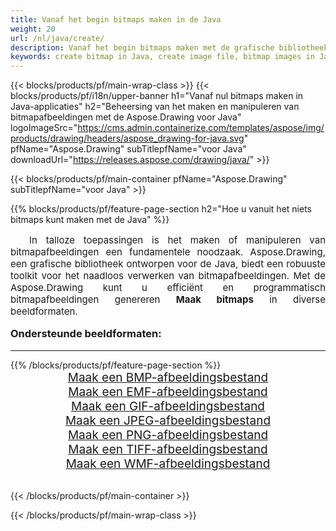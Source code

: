 ```yaml
---
title: Vanaf het begin bitmaps maken in de Java
weight: 20
url: /nl/java/create/
description: Vanaf het begin bitmaps maken met de grafische bibliotheek Aspose.Drawing voor Java
keywords: create bitmap in Java, create image file, bitmap images in Java, bitmap from scratch, graphic library voor Java, generate images in Java
---
```


{{< blocks/products/pf/main-wrap-class >}}
{{< blocks/products/pf/i18n/upper-banner h1="Vanaf nul bitmaps maken in Java-applicaties" h2="Beheersing van het maken en manipuleren van bitmapafbeeldingen met de Aspose.Drawing voor Java" logoImageSrc="https://cms.admin.containerize.com/templates/aspose/img/products/drawing/headers/aspose_drawing-for-java.svg" pfName="Aspose.Drawing" subTitlepfName="voor Java" downloadUrl="https://releases.aspose.com/drawing/java/" >}}

{{< blocks/products/pf/main-container pfName="Aspose.Drawing" subTitlepfName="voor Java" >}}

{{% blocks/products/pf/feature-page-section  h2="Hoe u vanuit het niets bitmaps kunt maken met de Java" %}}
<p align="justify" style="text-indent:2em;font-size:15px;">
In talloze toepassingen is het maken of manipuleren van bitmapafbeeldingen een fundamentele noodzaak. Aspose.Drawing, een grafische bibliotheek ontworpen voor de Java, biedt een robuuste toolkit voor het naadloos verwerken van bitmapafbeeldingen. Met de Aspose.Drawing kunt u efficiënt en programmatisch bitmapafbeeldingen genereren <b>Maak bitmaps</b> in diverse beeldformaten.
</p>

<h3 style="margin-top:16px;">
Ondersteunde beeldformaten:
</h3>

<hr/>
{{% /blocks/products/pf/feature-page-section %}}
<div class="container-fluid productfamilypage bg-gray">
    <div class="convertypes bg-gray agp-content section">
        <div class="container">
		    <div class="row other-converters" style="gap: 10px;font-size: 19px;text-align:center;">
		        <div class='col-md-3 other-converter remove-lp remove-rp'><a href="bmp/" style="padding:15px;">Maak een BMP-afbeeldingsbestand</a></div>
                <div class='col-md-3 other-converter remove-lp remove-rp'><a href="emf/" style="padding:15px;">Maak een EMF-afbeeldingsbestand</a></div>
                <div class='col-md-3 other-converter remove-lp remove-rp'><a href="gif/" style="padding:15px;">Maak een GIF-afbeeldingsbestand</a></div>
                <div class='col-md-3 other-converter remove-lp remove-rp'><a href="jpeg/" style="padding:15px;">Maak een JPEG-afbeeldingsbestand</a></div>
                <div class='col-md-3 other-converter remove-lp remove-rp'><a href="png/" style="padding:15px;">Maak een PNG-afbeeldingsbestand</a></div>
                <div class='col-md-3 other-converter remove-lp remove-rp'><a href="tiff/" style="padding:15px;">Maak een TIFF-afbeeldingsbestand</a></div>
                <div class='col-md-3 other-converter remove-lp remove-rp'><a href="wmf/" style="padding:15px;">Maak een WMF-afbeeldingsbestand</a></div>
            </div>
        </div>
    </div>
</div>
<br/>

{{< /blocks/products/pf/main-container >}}

{{< /blocks/products/pf/main-wrap-class >}}
